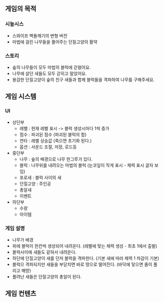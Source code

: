 ## 게임의 목적
### 시높시스
- 스와이프 벽돌깨기의 변형 버전
- 마법에 걸린 나무들을 풀어주는 던질고양의 활약

### 스토리
- 숲의 나무들이 모두 마법의 블럭에 갇혔어요.
- 나무에 살던 새들도 모두 갇히고 말았어요.
- 용감한 던질고양이 숲의 친구 새들과 함께 블럭들을 격파하여 나무를 구해주세요.

## 게임 시스템
### UI
- 상단부
  - 레벨 : 현재 레벨 표시 -> 블럭 생성시마다 1씩 증가
  - 점수 : 파괴된 점수 (파괴된 블럭의 합)
  - 연타 : 레벨 상승값 (죽으면 초기화 된다.)
  - 옵션 : 사운드 조절, 저장, 로드등
- 중단부
  - 나무 : 숲의 배경으로 나무 한그루가 있다.
  - 블럭 : 나무위를 내려오는 마법의 블럭 (눈코잎이 작게 표시 - 채력 표시 글자 보임)
  - 포로새 : 블럭 사이의 새
  - 던질고양 : 주인공 
  - 총알새
  - 이벤트
- 하단부
  - 수량
  - 아이템     
### 게임 설명
- 나무가 배경
- 위에 블럭이 한칸씩 생성되어 내려온다. (레벨에 맞는 체력 생성 - 최초 1에서 출발)
- 블럭사이에 새들도 같혀서 내려온다.
- 하단에 던질고양이 새를 던저 블럭을 격파한다. (기본 새에 따라 체력 1 차감이 기본)
- 블럭으 격파되지만 새들을 부닫치면 바로 땅으로 떨어진다. (바닥에 닿으면 줄이 풀리고 해방)
- 풀려난 새들은 던질고양의 총알이 된다.

## 게임 컨텐츠



